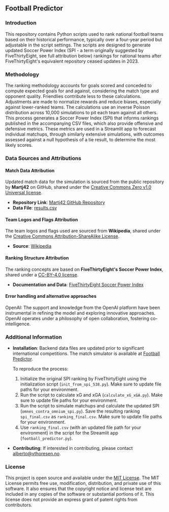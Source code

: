 ## Football Predictor

### Introduction
This repository contains Python scripts used to rank national football teams based on their historical performance, typically over a four-year period but adjustable in the script settings. The scripts are designed to generate updated Soccer Power Index (SPI - a term originally suggested by FiveThirtyEight, see full attribution below) rankings for national teams after FiveThirtyEight's equivalent repository ceased updates in 2023.

### Methodology
The ranking methodology accounts for goals scored and conceded to compute expected goals for and against, considering the match type and opponent quality. Friendlies contribute less to these calculations. Adjustments are made to normalize rewards and reduce biases, especially against lower-ranked teams. The calculations use an inverse Poisson distribution across 10,000 simulations to pit each team against all others. This process generates a Soccer Power Index (SPI) that informs rankings published in the accompanying CSV files, which also provide offensive and defensive metrics. These metrics are used in a Streamlit app to forecast individual matchups, through similarly extensive simulations, with outcomes assessed against a null hypothesis of a tie result, to determine the most likely scores.

### Data Sources and Attributions

#### Match Data Attribution
Updated match data for the simulation is sourced from the public repository by **Martj42** on GitHub, shared under the [Creative Commons Zero v1.0 Universal license](https://github.com/martj42/international_results/blob/master/LICENSE).
- **Repository Link**: [Martj42 GitHub Repository](https://github.com/martj42/international_results)
- **Data File**: [results.csv](https://raw.githubusercontent.com/martj42/international_results/master/results.csv)

#### Team Logos and Flags Attribution
The team logos and flags used are sourced from **Wikipedia**, shared under the [Creative Commons Attribution-ShareAlike License](https://creativecommons.org/licenses/by-sa/3.0/).
- **Source**: [Wikipedia](https://www.wikipedia.org)

#### Ranking Structure Attribution
The ranking concepts are based on **FiveThirtyEight's Soccer Power Index**, shared under a [CC-BY-4.0 license](https://creativecommons.org/licenses/by/4.0/).
- **Documentation and Data**: [FiveThirtyEight Soccer Power Index](https://github.com/fivethirtyeight/data/blob/master/soccer-spi/README.md)

#### Error handling and alternative approaches
OpenAI: The support and knowledge from the OpenAI platform have been instrumental in refining the model and exploring innovative approaches. OpenAI operates under a philosophy of open collaboration, fostering co-intelligence.

### Additional Information

- **Installation**: Backend data files are updated prior to significant international competitions. The match simulator is available at [Football Predictor](https://footballpredictor.streamlit.app/).

  To reproduce the process:
  1. Initialize the original SPI ranking by FiveThirtyEight using the initialization script (`init_from_spi_538.py`). Make sure to update file paths for your environment.
  2. Run the script to calculate xG and xGA (`calculate_xG_xGA.py`). Make sure to update file paths for your environment.
  3. Run the script to simulate matchups and calculate the updated SPI (`omnes_contra_omnium_spi.py`). Save the resulting ranking `spi_final.csv` as `ranking_final.csv`. Make sure to update file paths for your environment.
  4. Use `ranking_final.csv` (with an updated file path for your environment) in the script for the Streamlit app (`football_predictor.py`).

- **Contributing**: If interested in contributing, please contact [alberto@vthoresen.no](mailto:alberto@vthoresen.no).

### License
This project is open source and available under the [MIT License](https://opensource.org/licenses/MIT). The MIT License permits free use, modification, distribution, and private use of this software. It also ensures that the copyright notice and license text are included in any copies of the software or substantial portions of it. This license does not provide an express grant of patent rights from contributors.


